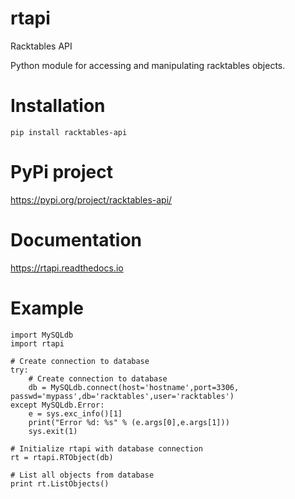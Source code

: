 # rtapi

Racktables API

Python module for accessing and manipulating racktables objects.

# Installation

    pip install racktables-api
    
# PyPi project

https://pypi.org/project/racktables-api/

# Documentation

https://rtapi.readthedocs.io

# Example


    import MySQLdb
    import rtapi

    # Create connection to database
    try:
        # Create connection to database
        db = MySQLdb.connect(host='hostname',port=3306, passwd='mypass',db='racktables',user='racktables')
    except MySQLdb.Error:
        e = sys.exc_info()[1]
        print("Error %d: %s" % (e.args[0],e.args[1]))
        sys.exit(1)

    # Initialize rtapi with database connection
    rt = rtapi.RTObject(db)

    # List all objects from database
    print rt.ListObjects()


